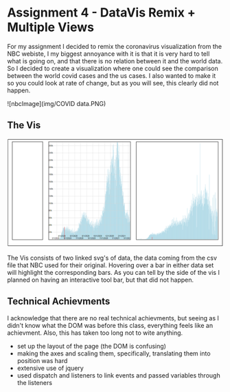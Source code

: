 Assignment 4 - DataVis Remix + Multiple Views
===

For my assignment I decided to remix the coronavirus visualization from the NBC webiste, I my biggest annoyance with it is that it is very hard to tell what is going 
on, and that there is no relation between it and the world data. So I decided to create a visualization where one could see the comparison between the world covid cases and 
the us cases. I also wanted to make it so you could look at rate of change, but as you will see, this clearly did not happen.

![nbcImage](img/COVID data.PNG)

## The Vis

![finalVis](img/theVis.PNG)

The Vis consists of two linked svg's of data, the data coming from the csv file that NBC used for their original. Hovering over a bar in either data set will highlight the corresponding bars. As you can tell by the side of the vis I planned on having an interactive tool bar, but that did not happen.

## Technical Achievments

I acknowledge that there are no real technical achievments, but seeing as I didn't know what the DOM was before this class, everything feels like an achievment. Also, this has taken too long not to wite anything. 
- set up the layout of the page (the DOM is confusing)
- making the axes and scaling them, specifically, translating them into position was hard
- extensive use of jquery
- used dispatch and listeners to link events and passed variables through the listeners
